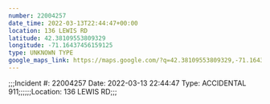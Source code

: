 ```yaml
---
number: 22004257
date_time: 2022-03-13T22:44:47+00:00
location: 136 LEWIS RD
latitude: 42.38109553809329
longitude: -71.16437456159125
type: UNKNOWN TYPE
google_maps_link: https://maps.google.com/?q=42.38109553809329,-71.16437456159125
---
```


;;;Incident #: 22004257   Date: 2022-03-13 22:44:47   Type: ACCIDENTAL 911;;;;;;Location: 136 LEWIS RD;;;
